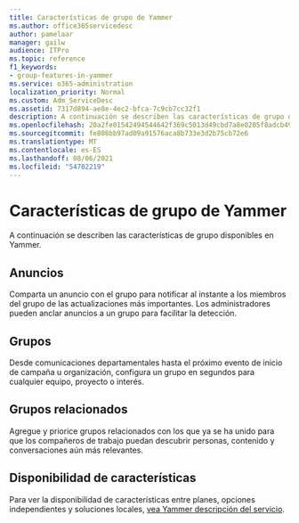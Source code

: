 ```yaml
---
title: Características de grupo de Yammer
ms.author: office365servicedesc
author: pamelaar
manager: gailw
audience: ITPro
ms.topic: reference
f1_keywords:
- group-features-in-yammer
ms.service: o365-administration
localization_priority: Normal
ms.custom: Adm_ServiceDesc
ms.assetid: 7317d894-ae8e-4ec2-bfca-7c9cb7cc32f1
description: A continuación se describen las características de grupo disponibles en Yammer.
ms.openlocfilehash: 20a2fe01542494544642f369c5013d49cbd7a8e0205f8adcb49009eb9d93a5b9
ms.sourcegitcommit: fe808bb97ad09a91576aca8b733e3d2b75cb72e6
ms.translationtype: MT
ms.contentlocale: es-ES
ms.lasthandoff: 08/06/2021
ms.locfileid: "54702219"
---
```

# <a name="group-features-in-yammer"></a>Características de grupo de Yammer

A continuación se describen las características de grupo disponibles en Yammer.
  
## <a name="announcements"></a>Anuncios

Comparta un anuncio con el grupo para notificar al instante a los miembros del grupo de las actualizaciones más importantes. Los administradores pueden anclar anuncios a un grupo para facilitar la detección.
  
## <a name="groups"></a>Grupos

Desde comunicaciones departamentales hasta el próximo evento de inicio de campaña u organización, configura un grupo en segundos para cualquier equipo, proyecto o interés.
  
## <a name="related-groups"></a>Grupos relacionados

Agregue y priorice grupos relacionados con los que ya se ha unido para que los compañeros de trabajo puedan descubrir personas, contenido y conversaciones aún más relevantes.
  
## <a name="feature-availability"></a>Disponibilidad de características

Para ver la disponibilidad de características entre planes, opciones independientes y soluciones locales, [vea Yammer descripción del servicio](yammer-service-description.md).
  